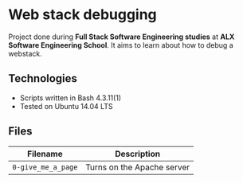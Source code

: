 # Web stack debugging

Project done during **Full Stack Software Engineering studies** at **ALX Software Engineering School**. It aims to learn about how to debug a webstack.

## Technologies

- Scripts written in Bash 4.3.11(1)
- Tested on Ubuntu 14.04 LTS

## Files

| Filename           | Description                |
| ------------------ | -------------------------- |
| `0-give_me_a_page` | Turns on the Apache server |
